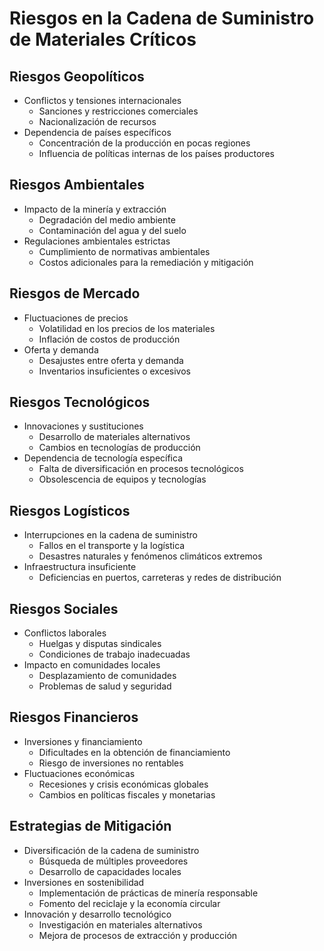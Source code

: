 # Riesgos en la Cadena de Suministro de Materiales Críticos

## Riesgos Geopolíticos
- Conflictos y tensiones internacionales
  - Sanciones y restricciones comerciales
  - Nacionalización de recursos
- Dependencia de países específicos
  - Concentración de la producción en pocas regiones
  - Influencia de políticas internas de los países productores

## Riesgos Ambientales
- Impacto de la minería y extracción
  - Degradación del medio ambiente
  - Contaminación del agua y del suelo
- Regulaciones ambientales estrictas
  - Cumplimiento de normativas ambientales
  - Costos adicionales para la remediación y mitigación

## Riesgos de Mercado
- Fluctuaciones de precios
  - Volatilidad en los precios de los materiales
  - Inflación de costos de producción
- Oferta y demanda
  - Desajustes entre oferta y demanda
  - Inventarios insuficientes o excesivos

## Riesgos Tecnológicos
- Innovaciones y sustituciones
  - Desarrollo de materiales alternativos
  - Cambios en tecnologías de producción
- Dependencia de tecnología específica
  - Falta de diversificación en procesos tecnológicos
  - Obsolescencia de equipos y tecnologías

## Riesgos Logísticos
- Interrupciones en la cadena de suministro
  - Fallos en el transporte y la logística
  - Desastres naturales y fenómenos climáticos extremos
- Infraestructura insuficiente
  - Deficiencias en puertos, carreteras y redes de distribución

## Riesgos Sociales
- Conflictos laborales
  - Huelgas y disputas sindicales
  - Condiciones de trabajo inadecuadas
- Impacto en comunidades locales
  - Desplazamiento de comunidades
  - Problemas de salud y seguridad

## Riesgos Financieros
- Inversiones y financiamiento
  - Dificultades en la obtención de financiamiento
  - Riesgo de inversiones no rentables
- Fluctuaciones económicas
  - Recesiones y crisis económicas globales
  - Cambios en políticas fiscales y monetarias

## Estrategias de Mitigación
- Diversificación de la cadena de suministro
  - Búsqueda de múltiples proveedores
  - Desarrollo de capacidades locales
- Inversiones en sostenibilidad
  - Implementación de prácticas de minería responsable
  - Fomento del reciclaje y la economía circular
- Innovación y desarrollo tecnológico
  - Investigación en materiales alternativos
  - Mejora de procesos de extracción y producción
